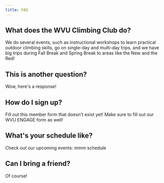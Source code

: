 ```yaml
---
title: FAQ
---
```


## What does the WVU Climbing Club do?

We do several events, such as instructional workshops to learn practical outdoor climbing skills, go on single-day and multi-day trips, and we have big trips during Fall Break and Spring Break to areas like the New and the Red!

## This is another question?

Wow, here's a response!

## How do I sign up?

Fill out this member form that doesn't exist yet! Make sure to fill out our WVU ENGAGE form as well!

## What's your schedule like?

Check out our upcoming events:
mmm schedule

## Can I bring a friend?

Of course!